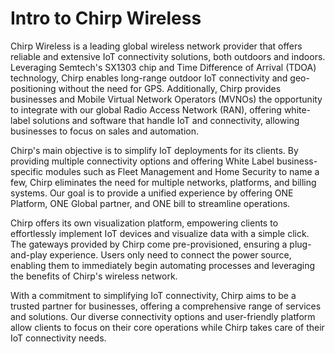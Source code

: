# Intro to Chirp Wireless

Chirp Wireless is a leading global wireless network provider that offers reliable and extensive IoT connectivity solutions, both outdoors and indoors. Leveraging Semtech's SX1303 chip and Time Difference of Arrival (TDOA) technology, Chirp enables long-range outdoor IoT connectivity and geo-positioning without the need for GPS. Additionally, Chirp provides businesses and Mobile Virtual Network Operators (MVNOs) the opportunity to integrate with our global Radio Access Network (RAN), offering white-label solutions and software that handle IoT and connectivity, allowing businesses to focus on sales and automation.

Chirp's main objective is to simplify IoT deployments for its clients. By providing multiple connectivity options and offering White Label business-specific modules such as Fleet Management and Home Security to name a few, Chirp eliminates the need for multiple networks, platforms, and billing systems. Our goal is to provide a unified experience by offering ONE Platform, ONE Global partner, and ONE bill to streamline operations.

Chirp offers its own visualization platform, empowering clients to effortlessly implement IoT devices and visualize data with a simple click. The gateways provided by Chirp come pre-provisioned, ensuring a plug-and-play experience. Users only need to connect the power source, enabling them to immediately begin automating processes and leveraging the benefits of Chirp's wireless network.

With a commitment to simplifying IoT connectivity, Chirp aims to be a trusted partner for businesses, offering a comprehensive range of services and solutions. Our diverse connectivity options and user-friendly platform allow clients to focus on their core operations while Chirp takes care of their IoT connectivity needs.
